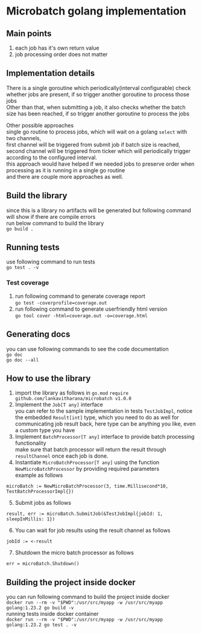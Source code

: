 # Microbatch golang implementation

## Main points
1. each job has it's own return value
2. job processing order does not matter

## Implementation details
There is a single goroutine which periodically(interval configurable) check whether jobs are present, if so trigger another goroutine to process those jobs\
Other than that, when submitting a job, it also checks whether the batch size has been reached, if so trigger another goroutine to process the jobs

Other possible approaches \
single go routine to process jobs, which will wait on a golang `select` with two channels,\
first channel will be triggered from submit job if batch size is reached,\
second channel will be triggered from ticker which will periodically trigger according to the configured interval.\
this approach would have helped if we needed jobs to preserve order when processing as it is running in a single go routine\
and there are couple more approaches as well. 

## Build the library 
since this is a library no artifacts will be generated but following command will show if there are compile errors\
run below command to build the library\
`go build .`

## Running tests
use following command to run tests\
`go test . -v`

### Test coverage
1. run following command to generate coverage report\
`go test -coverprofile=coverage.out`
2. run following command to generate userfriendly html version\
`go tool cover -html=coverage.out -o=coverage.html`

## Generating docs
you can use following commands to see the code documentation\
`go doc`\
`go doc --all`

## How to use the library
1. import the library as follows in `go.mod`
`require github.com/lankavitharana/microbatch v1.0.0`
2. Implement the `Job[T any]` interface\
you can refer to the sample implementation in tests `TestJobImpl`, notice the embedded `Result[int]` type, which you need to do as well for 
communicating job result back, here type can be anything you like, even a custom type you have
3. Implement `BatchProcessor[T any]` interface to provide batch processing functionality\
make sure that batch processor will return the result through `resultChannel` once each job is done.
4. Instantiate `MicroBatchProcessor[T any]` using the function `NewMicroBatchProcessor` by providing required parameters\
example as follows
```
microBatch := NewMicroBatchProcessor(3, time.Millisecond*10, TestBatchProcessorImpl{})
```
5. Submit jobs as follows
```
result, err := microBatch.SubmitJob(&TestJobImpl{jobId: 1, sleepInMillis: 1})
```
6. You can wait for job results using the result channel as follows
```
jobId := <-result
```
7. Shutdown the micro batch processor as follows
```
err = microBatch.Shutdown()
```

## Building the project inside docker
you can run following command to build the project inside docker\
`docker run --rm -v "$PWD":/usr/src/myapp -w /usr/src/myapp golang:1.23.2 go build -v`\
running tests inside docker container\
`docker run --rm -v "$PWD":/usr/src/myapp -w /usr/src/myapp golang:1.23.2 go test . -v`

